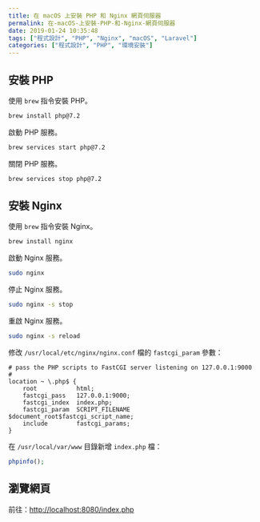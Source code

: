 ```yaml
---
title: 在 macOS 上安裝 PHP 和 Nginx 網頁伺服器
permalink: 在-macOS-上安裝-PHP-和-Nginx-網頁伺服器
date: 2019-01-24 10:35:48
tags: ["程式設計", "PHP", "Nginx", "macOS", "Laravel"]
categories: ["程式設計", "PHP", "環境安裝"]
---
```


## 安裝 PHP

使用 `brew` 指令安裝 PHP。

```BASH
brew install php@7.2
```

啟動 PHP 服務。

```BASH
brew services start php@7.2
```

關閉 PHP 服務。

```BASH
brew services stop php@7.2
```

## 安裝 Nginx

使用 `brew` 指令安裝 Nginx。

```BASH
brew install nginx
```

啟動 Nginx 服務。

```BASH
sudo nginx
```

停止 Nginx 服務。

```BASH
sudo nginx -s stop
```

重啟 Nginx 服務。

```BASH
sudo nginx -s reload
```

修改 `/usr/local/etc/nginx/nginx.conf` 檔的 `fastcgi_param` 參數：

```CONF
# pass the PHP scripts to FastCGI server listening on 127.0.0.1:9000
#
location ~ \.php$ {
    root           html;
    fastcgi_pass   127.0.0.1:9000;
    fastcgi_index  index.php;
    fastcgi_param  SCRIPT_FILENAME  $document_root$fastcgi_script_name;
    include        fastcgi_params;
}
```

在 `/usr/local/var/www` 目錄新增 `index.php` 檔：

```PHP
phpinfo();
```

## 瀏覽網頁

前往：<http://localhost:8080/index.php>
